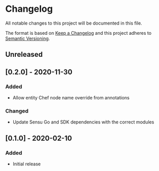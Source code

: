 # Changelog
All notable changes to this project will be documented in this file.

The format is based on [Keep a Changelog](http://keepachangelog.com/en/1.0.0/)
and this project adheres to [Semantic
Versioning](http://semver.org/spec/v2.0.0.html).

## Unreleased

## [0.2.0] - 2020-11-30

### Added
- Allow entity Chef node name override from annotations

### Changed
- Update Sensu Go and SDK dependencies with the correct modules

## [0.1.0] - 2020-02-10

### Added
- Initial release

